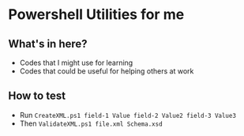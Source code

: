 # Powershell Utilities for me

## What's in here?

- Codes that I might use for learning
- Codes that could be useful for helping others at work
 
 ## How to test
 
 - Run `CreateXML.ps1 field-1 Value field-2 Value2 field-3 Value3`
 - Then `ValidateXML.ps1 file.xml Schema.xsd`
